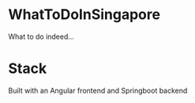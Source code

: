 # WhatToDoInSingapore

What to do indeed...

# Stack 

Built with an Angular frontend and Springboot backend
